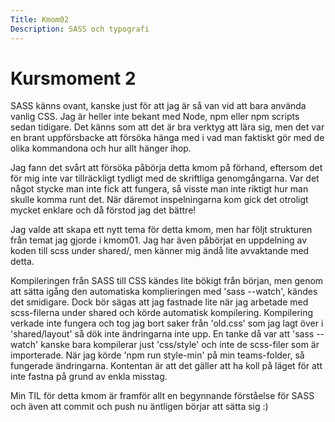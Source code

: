 ```yaml
---
Title: Kmom02
Description: SASS och typografi
---
```


Kursmoment 2
==================
SASS känns ovant, kanske just för att jag är så van vid att bara använda vanlig CSS. Jag är heller inte bekant med Node, npm eller npm scripts sedan tidigare. Det känns som att det är bra verktyg att lära sig, men det var en brant uppförsbacke att försöka hänga med i vad man faktiskt gör med de olika kommandona och hur allt hänger ihop.

Jag fann det svårt att försöka påbörja detta kmom på förhand, eftersom det för mig inte var tillräckligt tydligt med de skriftliga genomgångarna. Var det något stycke man inte fick att fungera, så visste man inte riktigt hur man skulle komma runt det. När däremot inspelningarna kom gick det otroligt mycket enklare och då förstod jag det bättre!

Jag valde att skapa ett nytt tema för detta kmom, men har följt strukturen från temat jag gjorde i kmom01. Jag har även påbörjat en uppdelning av koden till scss under shared/, men känner mig ändå lite avvaktande med detta.

Kompileringen från SASS till CSS kändes lite bökigt från början, men genom att sätta igång den automatiska komplieringen med 'sass --watch', kändes det smidigare. Dock bör sägas att jag fastnade lite när jag arbetade med scss-filerna under shared och körde automatisk kompilering. Kompilering verkade inte fungera och tog jag bort saker från 'old.css' som jag lagt över i 'shared/layout' så dök inte ändringarna inte upp. En tanke då var att 'sass --watch' kanske bara kompilerar just 'css/style' och inte de scss-filer som är importerade. När jag körde 'npm run style-min' på min teams-folder, så fungerade ändringarna. Kontentan är att det gäller att ha koll på läget för att inte fastna på grund av enkla misstag.

Min TIL för detta kmom är framför allt en begynnande förståelse för SASS och även att commit och push nu äntligen börjar att sätta sig :)
